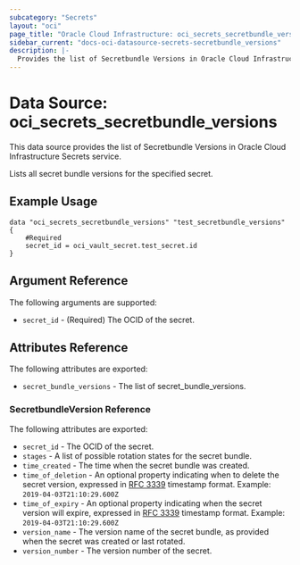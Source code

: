 ```yaml
---
subcategory: "Secrets"
layout: "oci"
page_title: "Oracle Cloud Infrastructure: oci_secrets_secretbundle_versions"
sidebar_current: "docs-oci-datasource-secrets-secretbundle_versions"
description: |-
  Provides the list of Secretbundle Versions in Oracle Cloud Infrastructure Secrets service
---
```


# Data Source: oci_secrets_secretbundle_versions
This data source provides the list of Secretbundle Versions in Oracle Cloud Infrastructure Secrets service.

Lists all secret bundle versions for the specified secret.

## Example Usage

```hcl
data "oci_secrets_secretbundle_versions" "test_secretbundle_versions" {
	#Required
	secret_id = oci_vault_secret.test_secret.id
}
```

## Argument Reference

The following arguments are supported:

* `secret_id` - (Required) The OCID of the secret.


## Attributes Reference

The following attributes are exported:

* `secret_bundle_versions` - The list of secret_bundle_versions.

### SecretbundleVersion Reference

The following attributes are exported:

* `secret_id` - The OCID of the secret.
* `stages` - A list of possible rotation states for the secret bundle.
* `time_created` - The time when the secret bundle was created.
* `time_of_deletion` - An optional property indicating when to delete the secret version, expressed in [RFC 3339](https://tools.ietf.org/html/rfc3339) timestamp format. Example: `2019-04-03T21:10:29.600Z` 
* `time_of_expiry` - An optional property indicating when the secret version will expire, expressed in [RFC 3339](https://tools.ietf.org/html/rfc3339) timestamp format. Example: `2019-04-03T21:10:29.600Z` 
* `version_name` - The version name of the secret bundle, as provided when the secret was created or last rotated. 
* `version_number` - The version number of the secret.

